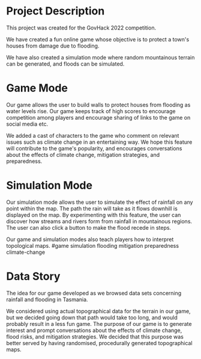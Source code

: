 # Project Description

This project was created for the GovHack 2022 competition.

We have created a fun online game whose objective is to protect a town's houses from damage due to flooding.

We have also created a simulation mode where random mountainous terrain can be generated, and floods can be simulated.


# Game Mode

Our game allows the user to build walls to protect houses from flooding as water levels rise. Our game keeps track of high scores to encourage competition among players and encourage sharing of links to the game on social media etc.

We added a cast of characters to the game who comment on relevant issues such as climate change in an entertaining way. We hope this feature will contribute to the game's popularity, and encourages conversations about the effects of climate change, mitigation strategies, and preparedness.


# Simulation Mode

Our simulation mode allows the user to simulate the effect of rainfall on any point within the map. The path the rain will take as it flows downhill is displayed on the map. By experimenting with this feature, the user can discover how streams and rivers form from rainfall in mountainous regions. The user can also click a button to make the flood recede in steps.

Our game and simulation modes also teach players how to interpret topological maps.
#game simulation flooding mitigation preparedness climate-change


# Data Story

The idea for our game developed as we browsed data sets concerning rainfall and flooding in Tasmania.

We considered using actual topographical data for the terrain in our game, but we decided going down that path would take too long, and would probably result in a less fun game. The purpose of our game is to generate interest and prompt conversations about the effects of climate change, flood risks, and mitigation strategies. We decided that this purpose was better served by having randomised, procedurally generated topographical maps.
